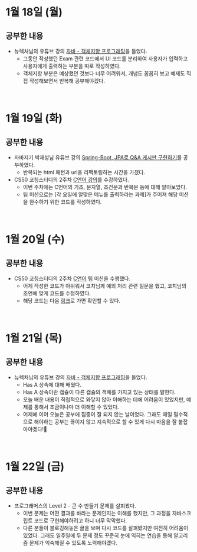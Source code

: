 # 1월 18일 (월)
## 공부한 내용
- 뉴렉처님의 유튜브 강의 [자바 - 객체지향 프로그래밍](https://www.youtube.com/watch?v=edKJbYyUapk&list=PLq8wAnVUcTFV4ZjRbyGnw6T1tgmYDLM3P&index=62)을 들었다.
  - 그동안 작성했던 Exam 관련 코드에서 UI 코드를 분리하여 사용자가 입력하고 사용자에게 출력하는 부분을 따로 작성하였다.
  - 객체지향 부분은 예상했던 것보다 너무 어려워서, 개념도 꼼꼼히 보고 예제도 직접 작성해보면서 반복해 공부해야겠다.

<br />

# 1월 19일 (화)
## 공부한 내용
- 자바지기 박재성님 유튜브 강의 [Spring-Boot, JPA로 Q&A 게시판 구현하기](https://www.youtube.com/watch?v=g2YhGTHW_xU&list=PLqaSEyuwXkSppQAjwjXZgKkjWbFoUdNXC&index=18)를 공부하였다.
  - 반복되는 html 패턴과 url을 리팩토링하는 시간을 가졌다.
- CS50 코칭스터디의 2주차 [C언어 강의](https://www.boostcourse.org/cs112/joinLectures/41486)를 수강하였다.
  - 이번 주차에는 C언어의 기초, 문자열, 조건문과 반복문 등에 대해 알아보았다.
  - 팀 미션으로는 [각 요일에 알맞은 메뉴를 출력하라는 과제]가 주어져 해당 미션을 완수하기 위한 코드를 작성하였다.

<br />

# 1월 20일 (수)
## 공부한 내용
- CS50 코칭스터디의 2주차 [C언어](https://www.boostcourse.org/cs112/joinLectures/41486) 팀 미션을 수행했다.
  - 어제 작성한 코드가 아쉬워서 코치님께 예외 처리 관련 질문을 했고, 코치님의 조언에 맞게 코드를 수정하였다.
  - 해당 코드는 다음 [링크](https://bit.ly/3bSBFc9)로 가면 확인할 수 있다.

<br />

# 1월 21일 (목)
## 공부한 내용
- 뉴렉처님의 유튜브 강의 [자바 - 객체지향 프로그래밍](https://www.youtube.com/watch?v=6wKyPg9rxtw&list=PLq8wAnVUcTFV4ZjRbyGnw6T1tgmYDLM3P&index=65)을 들었다.
  - Has A 상속에 대해 배웠다.
  - Has A 상속이란 캡슐이 다른 캡슐의 객체를 가지고 있는 상태를 말한다.
  - 오늘 배운 내용이 직접적으로 와닿지 않아 이해하는 데에 어려움이 있었지만, 예제를 통해서 조금이나마 더 이해할 수 있었다.
  - 어제에 이어 오늘은 공부에 집중이 잘 되지 않는 날이었다. 그래도 매일 필수적으로 해야하는 공부는 끊이지 않고 지속적으로 할 수 있게 다시 마음을 잘 붙잡아야겠다!👊

<br />  
  
# 1월 22일 (금)
## 공부한 내용
- 프로그래머스의 Level 2 - 큰 수 만들기 문제를 살펴봤다.
  - 이번 문제는 어떤 결과를 바라는 문제인지는 이해를 했지만, 그 과정을 자바스크립트 코드로 구현해야하려고 하니 너무 막막했다.
  - 다른 분들이 블로깅해놓은 글을 보며 다시 코드를 살펴봤지만 여전히 어려움이 있었다. 그래도 일주일에 두 문제 정도 꾸준히 눈에 익히는 연습을 통해 알고리즘 문제가 익숙해질 수 있도록 노력해야겠다.
